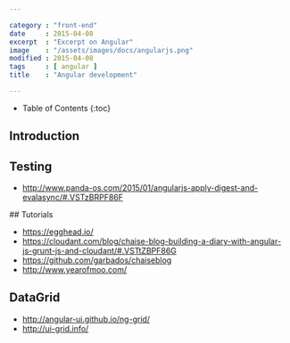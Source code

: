 ```yaml
---

category : "front-end"
date     : 2015-04-08
excerpt  : "Excerpt on Angular"
image    : "/assets/images/docs/angularjs.png"
modified : 2015-04-08
tags     : [ angular ]
title    : "Angular development"

---
```


* Table of Contents
{:toc}

## Introduction

## Testing

- http://www.panda-os.com/2015/01/angularjs-apply-digest-and-evalasync/#.VSTzBRPF86F

## Tutorials

- https://egghead.io/
- https://cloudant.com/blog/chaise-blog-building-a-diary-with-angular-js-grunt-js-and-cloudant/#.VSTtZBPF86G
- https://github.com/garbados/chaiseblog
- http://www.yearofmoo.com/

## DataGrid

- http://angular-ui.github.io/ng-grid/
- http://ui-grid.info/
